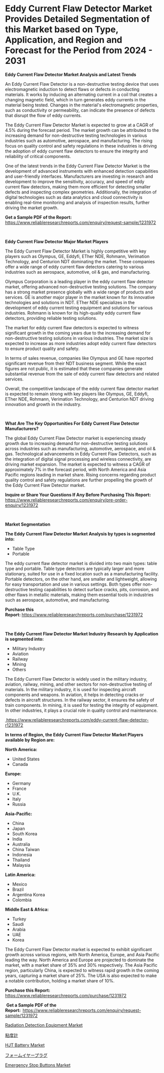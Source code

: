<p><h1>Eddy Current Flaw Detector Market Provides Detailed Segmentation of this Market based on Type, Application, and Region and Forecast for the Period from 2024 - 2031</h1></p><p><strong>Eddy Current Flaw Detector Market Analysis and Latest Trends</strong></p>
<p><p>An Eddy Current Flaw Detector is a non-destructive testing device that uses electromagnetic induction to detect flaws or defects in conducting materials. It works by inducing an alternating current in a coil that creates a changing magnetic field, which in turn generates eddy currents in the material being tested. Changes in the material's electromagnetic properties, such as conductivity or permeability, can indicate the presence of defects that disrupt the flow of eddy currents.</p><p>The Eddy Current Flaw Detector Market is expected to grow at a CAGR of 4.5% during the forecast period. The market growth can be attributed to the increasing demand for non-destructive testing technologies in various industries such as automotive, aerospace, and manufacturing. The rising focus on quality control and safety regulations in these industries is driving the adoption of eddy current flaw detectors to ensure the integrity and reliability of critical components.</p><p>One of the latest trends in the Eddy Current Flaw Detector Market is the development of advanced instruments with enhanced detection capabilities and user-friendly interfaces. Manufacturers are investing in research and development to improve the sensitivity, accuracy, and speed of eddy current flaw detectors, making them more efficient for detecting smaller defects and inspecting complex geometries. Additionally, the integration of digital technologies such as data analytics and cloud connectivity is enabling real-time monitoring and analysis of inspection results, further driving the market growth.</p></p>
<p><strong>Get a Sample PDF of the Report:&nbsp;</strong> <a href="https://www.reliableresearchreports.com/enquiry/request-sample/1231972">https://www.reliableresearchreports.com/enquiry/request-sample/1231972</a></p>
<p>&nbsp;</p>
<p><strong>Eddy Current Flaw Detector Major Market Players</strong></p>
<p><p>The Eddy Current Flaw Detector Market is highly competitive with key players such as Olympus, GE, Eddyfi, ETher NDE, Rohmann, Verimation Technology, and Centurion NDT dominating the market. These companies offer a wide range of eddy current flaw detectors catering to various industries such as aerospace, automotive, oil & gas, and manufacturing.</p><p>Olympus Corporation is a leading player in the eddy current flaw detector market, offering advanced non-destructive testing solutions. The company has a strong market presence globally with a wide range of products and services. GE is another major player in the market known for its innovative technologies and solutions in NDT. ETher NDE specializes in the development of eddy current testing equipment and solutions for various industries. Rohmann is known for its high-quality eddy current flaw detectors, providing reliable testing solutions.</p><p>The market for eddy current flaw detectors is expected to witness significant growth in the coming years due to the increasing demand for non-destructive testing solutions in various industries. The market size is expected to increase as more industries adopt eddy current flaw detectors to ensure product quality and safety.</p><p>In terms of sales revenue, companies like Olympus and GE have reported significant revenue from their NDT business segment. While the exact figures are not public, it is estimated that these companies generate substantial revenue from the sale of eddy current flaw detectors and related services.</p><p>Overall, the competitive landscape of the eddy current flaw detector market is expected to remain strong with key players like Olympus, GE, Eddyfi, ETher NDE, Rohmann, Verimation Technology, and Centurion NDT driving innovation and growth in the industry.</p></p>
<p>&nbsp;</p>
<p><strong>What Are The Key Opportunities For Eddy Current Flaw Detector Manufacturers?</strong></p>
<p><p>The global Eddy Current Flaw Detector market is experiencing steady growth due to increasing demand for non-destructive testing solutions across industries such as manufacturing, automotive, aerospace, and oil & gas. Technological advancements in Eddy Current Flaw Detectors, such as the integration of digital signal processing and wireless connectivity, are driving market expansion. The market is expected to witness a CAGR of approximately 7% in the forecast period, with North America and Asia Pacific regions leading in market share. Rising concerns regarding product quality control and safety regulations are further propelling the growth of the Eddy Current Flaw Detector market.</p></p>
<p><strong>Inquire or Share Your Questions If Any Before Purchasing This Report:</strong> <a href="https://www.reliableresearchreports.com/enquiry/pre-order-enquiry/1231972">https://www.reliableresearchreports.com/enquiry/pre-order-enquiry/1231972</a></p>
<p>&nbsp;</p>
<p><strong>Market Segmentation</strong></p>
<p><strong>The Eddy Current Flaw Detector Market Analysis by types is segmented into:</strong></p>
<p><ul><li>Table Type</li><li>Portable</li></ul></p>
<p><p>The eddy current flaw detector market is divided into two main types: table type and portable. Table type detectors are typically larger and more stationary, suited for use in a fixed location such as a manufacturing facility. Portable detectors, on the other hand, are smaller and lightweight, allowing for easy transportation and use in various settings. Both types offer non-destructive testing capabilities to detect surface cracks, pits, corrosion, and other flaws in metallic materials, making them essential tools in industries such as aerospace, automotive, and manufacturing.</p></p>
<p><strong>Purchase this Report:&nbsp;</strong><a href="https://www.reliableresearchreports.com/purchase/1231972">https://www.reliableresearchreports.com/purchase/1231972</a></p>
<p>&nbsp;</p>
<p><strong>The Eddy Current Flaw Detector Market Industry Research by Application is segmented into:</strong></p>
<p><ul><li>Military Industry</li><li>Aviation</li><li>Railway</li><li>Mining</li><li>Others</li></ul></p>
<p><p>The Eddy Current Flaw Detector is widely used in the military industry, aviation, railway, mining, and other sectors for non-destructive testing of materials. In the military industry, it is used for inspecting aircraft components and weapons. In aviation, it helps in detecting cracks or defects in aircraft structures. In the railway sector, it ensures the safety of train components. In mining, it is used for testing the integrity of equipment. In other industries, it plays a crucial role in quality control and maintenance.</p></p>
<p><a href="https://www.reliableresearchreports.com/eddy-current-flaw-detector-r1231972">&nbsp;https://www.reliableresearchreports.com/eddy-current-flaw-detector-r1231972</a></p>
<p><strong>In terms of Region, the Eddy Current Flaw Detector Market Players available by Region are:</strong></p>
<p>
    <p> <strong> North America: </strong>
        <ul>
            <li>United States</li>
            <li>Canada</li>
        </ul>
        </p> 
    <p> <strong> Europe: </strong>
        <ul>
            <li>Germany</li>
            <li>France</li>
            <li>U.K.</li>
            <li>Italy</li>
            <li>Russia</li>
        </ul>
        </p> 
    <p> <strong> Asia-Pacific: </strong>
        <ul>
            <li>China</li>
            <li>Japan</li>
            <li>South Korea</li>
            <li>India</li>
            <li>Australia</li>
            <li>China Taiwan</li>
            <li>Indonesia</li>
            <li>Thailand</li>
            <li>Malaysia</li>
        </ul>
        </p> 
    <p> <strong> Latin America: </strong>
        <ul>
            <li>Mexico</li>
            <li>Brazil</li>
            <li>Argentina Korea</li>
            <li>Colombia</li>
        </ul>
        </p> 
    <p> <strong> Middle East & Africa: </strong>
        <ul>
            <li>Turkey</li>
            <li>Saudi</li>
            <li>Arabia</li>
            <li>UAE</li>
            <li>Korea</li>
        </ul>
    </p>
    </p>
<p><p>The Eddy Current Flaw Detector market is expected to exhibit significant growth across various regions, with North America, Europe, and Asia Pacific leading the way. North America and Europe are projected to dominate the market, with a market share of 35% and 30% respectively. The Asia Pacific region, particularly China, is expected to witness rapid growth in the coming years, capturing a market share of 25%. The USA is also expected to make a notable contribution, holding a market share of 10%.</p></p>
<p><strong>Purchase this Report: </strong><a href="https://www.reliableresearchreports.com/purchase/1231972">https://www.reliableresearchreports.com/purchase/1231972</a></p>
<p>&nbsp;<strong>Get a Sample PDF of the Report:&nbsp;&nbsp;</strong><a href="https://www.reliableresearchreports.com/enquiry/request-sample/1231972">https://www.reliableresearchreports.com/enquiry/request-sample/1231972</a></p>
<p><strong></strong></p>
<p><p><a href="https://github.com/prosalinda88/Market-Research-Report-List-4/blob/main/radiation-detection-equipment-market.md">Radiation Detection Equipment Market</a></p><p><a href="https://github.com/LeanneBruen2023/Market-Research-Report-List-1/blob/main/881340635246.md">粘度計</a></p><p><a href="https://www.linkedin.com/pulse/hjt-battery-market-competitive-analysis-trends-forecast-mdy3f?trackingId=XwpRK%2FAure3YlAJRTMmQyQ%3D%3D">HJT Battery Market</a></p><p><a href="https://github.com/charm854/Market-Research-Report-List-1/blob/main/917594835247.md">フォームイヤープラグ</a></p><p><a href="https://www.linkedin.com/pulse/emergency-stop-buttons-market-competitive-analysis-trends-forecast-25blf?trackingId=pREouv4bz4BUhaPb%2FAGg8A%3D%3D">Emergency Stop Buttons Market</a></p></p>